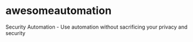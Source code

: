 # awesomeautomation
Security Automation - Use automation without sacrificing your privacy and security

